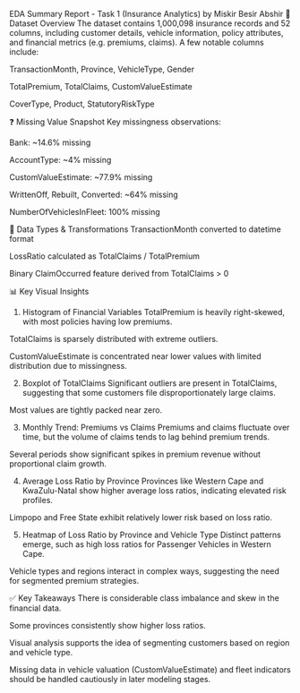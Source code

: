 EDA Summary Report - Task 1 (Insurance Analytics) by Miskir Besir Abshir
📁 Dataset Overview
The dataset contains 1,000,098 insurance records and 52 columns, including customer details, vehicle information, policy attributes, and financial metrics (e.g. premiums, claims). A few notable columns include:

TransactionMonth, Province, VehicleType, Gender

TotalPremium, TotalClaims, CustomValueEstimate

CoverType, Product, StatutoryRiskType

❓ Missing Value Snapshot
Key missingness observations:

Bank: ~14.6% missing

AccountType: ~4% missing

CustomValueEstimate: ~77.9% missing

WrittenOff, Rebuilt, Converted: ~64% missing

NumberOfVehiclesInFleet: 100% missing

🔢 Data Types & Transformations
TransactionMonth converted to datetime format

LossRatio calculated as TotalClaims / TotalPremium

Binary ClaimOccurred feature derived from TotalClaims > 0

📊 Key Visual Insights

1. Histogram of Financial Variables
   TotalPremium is heavily right-skewed, with most policies having low premiums.

TotalClaims is sparsely distributed with extreme outliers.

CustomValueEstimate is concentrated near lower values with limited distribution due to missingness.

2. Boxplot of TotalClaims
   Significant outliers are present in TotalClaims, suggesting that some customers file disproportionately large claims.

Most values are tightly packed near zero.

3. Monthly Trend: Premiums vs Claims
   Premiums and claims fluctuate over time, but the volume of claims tends to lag behind premium trends.

Several periods show significant spikes in premium revenue without proportional claim growth.

4. Average Loss Ratio by Province
   Provinces like Western Cape and KwaZulu-Natal show higher average loss ratios, indicating elevated risk profiles.

Limpopo and Free State exhibit relatively lower risk based on loss ratio.

5. Heatmap of Loss Ratio by Province and Vehicle Type
   Distinct patterns emerge, such as high loss ratios for Passenger Vehicles in Western Cape.

Vehicle types and regions interact in complex ways, suggesting the need for segmented premium strategies.

✅ Key Takeaways
There is considerable class imbalance and skew in the financial data.

Some provinces consistently show higher loss ratios.

Visual analysis supports the idea of segmenting customers based on region and vehicle type.

Missing data in vehicle valuation (CustomValueEstimate) and fleet indicators should be handled cautiously in later modeling stages.
